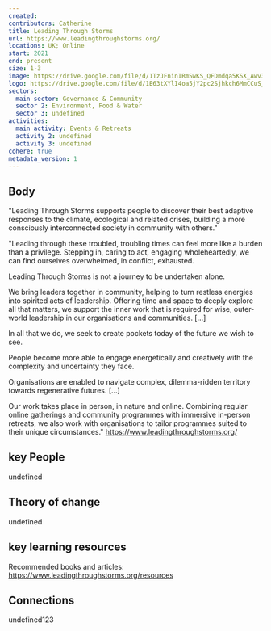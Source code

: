 ```yaml
---
created:
contributors: Catherine
title: Leading Through Storms
url: https://www.leadingthroughstorms.org/ 
locations: UK; Online
start: 2021
end: present
size: 1-3
image: https://drive.google.com/file/d/1TzJFninIRmSwKS_QFDmdqa5KSX_Awv3R/view?usp=drive_link
logo: https://drive.google.com/file/d/1E63tXYlI4oa5jY2pc2Sjhkch6MmCCuS_/view?usp=drive_link
sectors:
  main sector: Governance & Community
  sector 2: Environment, Food & Water
  sector 3: undefined
activities: 
  main activity: Events & Retreats
  activity 2: undefined
  activity 3: undefined
cohere: true
metadata_version: 1
---
```



## Body

"Leading Through Storms supports people to discover their best adaptive responses to the climate, ecological and related crises, building a more consciously interconnected society in community with others."

"Leading through these troubled, troubling times can feel more like a burden than a privilege. Stepping in, caring to act, engaging wholeheartedly, we can find ourselves overwhelmed, in conflict, exhausted.

Leading Through Storms is not a journey to be undertaken alone.

We bring leaders together in community, helping to turn restless energies into spirited acts of leadership. Offering time and space to deeply explore all that matters, we support the inner work that is required for wise, outer-world leadership in our organisations and communities. [...]

In all that we do, we seek to create pockets today of the future we wish to see. 

People become more able to engage energetically and creatively with the complexity and uncertainty they face. 

Organisations are enabled to navigate complex, dilemma-ridden territory towards regenerative futures. [...]

Our work takes place in person, in nature and online. 
Combining regular online gatherings and community programmes with immersive in-person retreats, we also work with organisations to tailor programmes suited to their unique circumstances."
https://www.leadingthroughstorms.org/   

## key People

undefined

## Theory of change

undefined

## key learning resources

Recommended books and articles: https://www.leadingthroughstorms.org/resources 

## Connections

undefined123

